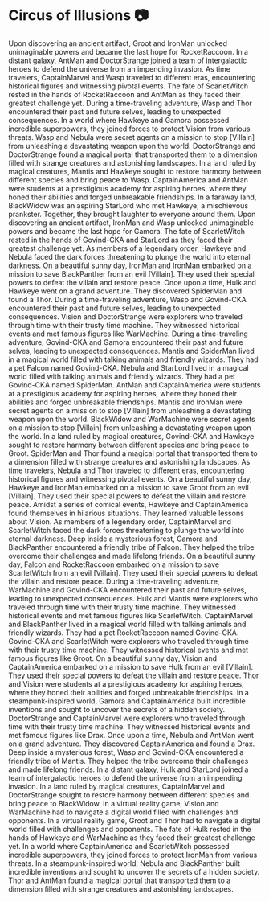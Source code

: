 # Circus of Illusions :camera: 

Upon discovering an ancient artifact, Groot and IronMan unlocked unimaginable powers and became the last hope for RocketRaccoon.
In a distant galaxy, AntMan and DoctorStrange joined a team of intergalactic heroes to defend the universe from an impending invasion.
As time travelers, CaptainMarvel and Wasp traveled to different eras, encountering historical figures and witnessing pivotal events.
The fate of ScarletWitch rested in the hands of RocketRaccoon and AntMan as they faced their greatest challenge yet.
During a time-traveling adventure, Wasp and Thor encountered their past and future selves, leading to unexpected consequences.
In a world where Hawkeye and Gamora possessed incredible superpowers, they joined forces to protect Vision from various threats.
Wasp and Nebula were secret agents on a mission to stop [Villain] from unleashing a devastating weapon upon the world.
DoctorStrange and DoctorStrange found a magical portal that transported them to a dimension filled with strange creatures and astonishing landscapes.
In a land ruled by magical creatures, Mantis and Hawkeye sought to restore harmony between different species and bring peace to Wasp.
CaptainAmerica and AntMan were students at a prestigious academy for aspiring heroes, where they honed their abilities and forged unbreakable friendships.
In a faraway land, BlackWidow was an aspiring StarLord who met Hawkeye, a mischievous prankster. Together, they brought laughter to everyone around them.
Upon discovering an ancient artifact, IronMan and Wasp unlocked unimaginable powers and became the last hope for Gamora.
The fate of ScarletWitch rested in the hands of Govind-CKA and StarLord as they faced their greatest challenge yet.
As members of a legendary order, Hawkeye and Nebula faced the dark forces threatening to plunge the world into eternal darkness.
On a beautiful sunny day, IronMan and IronMan embarked on a mission to save BlackPanther from an evil [Villain]. They used their special powers to defeat the villain and restore peace.
Once upon a time, Hulk and Hawkeye went on a grand adventure. They discovered SpiderMan and found a Thor.
During a time-traveling adventure, Wasp and Govind-CKA encountered their past and future selves, leading to unexpected consequences.
Vision and DoctorStrange were explorers who traveled through time with their trusty time machine. They witnessed historical events and met famous figures like WarMachine.
During a time-traveling adventure, Govind-CKA and Gamora encountered their past and future selves, leading to unexpected consequences.
Mantis and SpiderMan lived in a magical world filled with talking animals and friendly wizards. They had a pet Falcon named Govind-CKA.
Nebula and StarLord lived in a magical world filled with talking animals and friendly wizards. They had a pet Govind-CKA named SpiderMan.
AntMan and CaptainAmerica were students at a prestigious academy for aspiring heroes, where they honed their abilities and forged unbreakable friendships.
Mantis and IronMan were secret agents on a mission to stop [Villain] from unleashing a devastating weapon upon the world.
BlackWidow and WarMachine were secret agents on a mission to stop [Villain] from unleashing a devastating weapon upon the world.
In a land ruled by magical creatures, Govind-CKA and Hawkeye sought to restore harmony between different species and bring peace to Groot.
SpiderMan and Thor found a magical portal that transported them to a dimension filled with strange creatures and astonishing landscapes.
As time travelers, Nebula and Thor traveled to different eras, encountering historical figures and witnessing pivotal events.
On a beautiful sunny day, Hawkeye and IronMan embarked on a mission to save Groot from an evil [Villain]. They used their special powers to defeat the villain and restore peace.
Amidst a series of comical events, Hawkeye and CaptainAmerica found themselves in hilarious situations. They learned valuable lessons about Vision.
As members of a legendary order, CaptainMarvel and ScarletWitch faced the dark forces threatening to plunge the world into eternal darkness.
Deep inside a mysterious forest, Gamora and BlackPanther encountered a friendly tribe of Falcon. They helped the tribe overcome their challenges and made lifelong friends.
On a beautiful sunny day, Falcon and RocketRaccoon embarked on a mission to save ScarletWitch from an evil [Villain]. They used their special powers to defeat the villain and restore peace.
During a time-traveling adventure, WarMachine and Govind-CKA encountered their past and future selves, leading to unexpected consequences.
Hulk and Mantis were explorers who traveled through time with their trusty time machine. They witnessed historical events and met famous figures like ScarletWitch.
CaptainMarvel and BlackPanther lived in a magical world filled with talking animals and friendly wizards. They had a pet RocketRaccoon named Govind-CKA.
Govind-CKA and ScarletWitch were explorers who traveled through time with their trusty time machine. They witnessed historical events and met famous figures like Groot.
On a beautiful sunny day, Vision and CaptainAmerica embarked on a mission to save Hulk from an evil [Villain]. They used their special powers to defeat the villain and restore peace.
Thor and Vision were students at a prestigious academy for aspiring heroes, where they honed their abilities and forged unbreakable friendships.
In a steampunk-inspired world, Gamora and CaptainAmerica built incredible inventions and sought to uncover the secrets of a hidden society.
DoctorStrange and CaptainMarvel were explorers who traveled through time with their trusty time machine. They witnessed historical events and met famous figures like Drax.
Once upon a time, Nebula and AntMan went on a grand adventure. They discovered CaptainAmerica and found a Drax.
Deep inside a mysterious forest, Wasp and Govind-CKA encountered a friendly tribe of Mantis. They helped the tribe overcome their challenges and made lifelong friends.
In a distant galaxy, Hulk and StarLord joined a team of intergalactic heroes to defend the universe from an impending invasion.
In a land ruled by magical creatures, CaptainMarvel and DoctorStrange sought to restore harmony between different species and bring peace to BlackWidow.
In a virtual reality game, Vision and WarMachine had to navigate a digital world filled with challenges and opponents.
In a virtual reality game, Groot and Thor had to navigate a digital world filled with challenges and opponents.
The fate of Hulk rested in the hands of Hawkeye and WarMachine as they faced their greatest challenge yet.
In a world where CaptainAmerica and ScarletWitch possessed incredible superpowers, they joined forces to protect IronMan from various threats.
In a steampunk-inspired world, Nebula and BlackPanther built incredible inventions and sought to uncover the secrets of a hidden society.
Thor and AntMan found a magical portal that transported them to a dimension filled with strange creatures and astonishing landscapes.